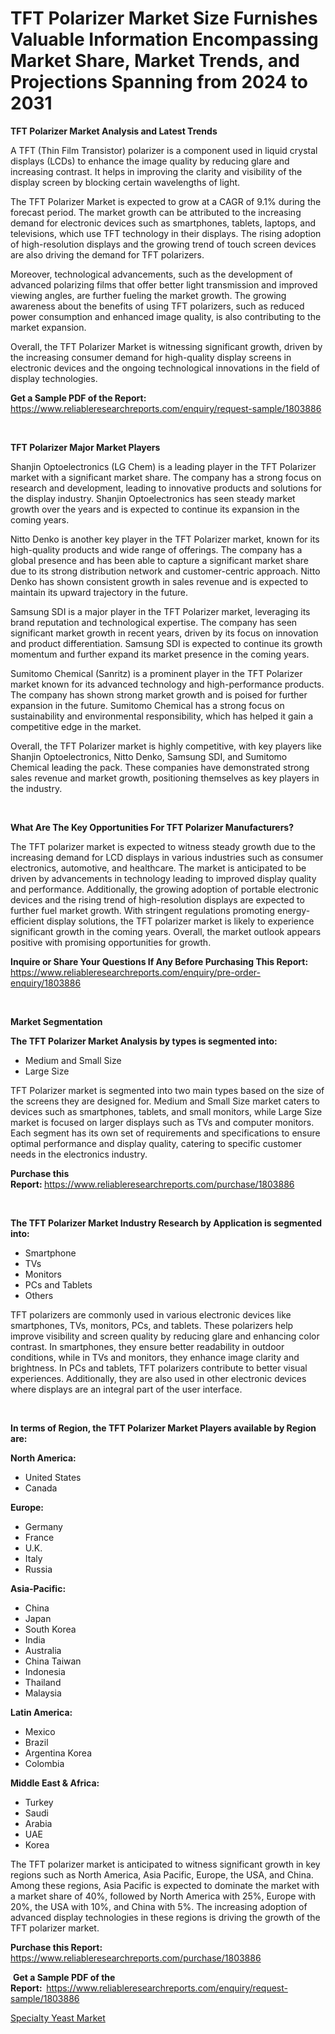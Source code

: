 <p><h1>TFT Polarizer Market Size Furnishes Valuable Information Encompassing Market Share, Market Trends, and Projections Spanning from 2024 to 2031</h1></p><p><strong>TFT Polarizer Market Analysis and Latest Trends</strong></p>
<p><p>A TFT (Thin Film Transistor) polarizer is a component used in liquid crystal displays (LCDs) to enhance the image quality by reducing glare and increasing contrast. It helps in improving the clarity and visibility of the display screen by blocking certain wavelengths of light.</p><p>The TFT Polarizer Market is expected to grow at a CAGR of 9.1% during the forecast period. The market growth can be attributed to the increasing demand for electronic devices such as smartphones, tablets, laptops, and televisions, which use TFT technology in their displays. The rising adoption of high-resolution displays and the growing trend of touch screen devices are also driving the demand for TFT polarizers.</p><p>Moreover, technological advancements, such as the development of advanced polarizing films that offer better light transmission and improved viewing angles, are further fueling the market growth. The growing awareness about the benefits of using TFT polarizers, such as reduced power consumption and enhanced image quality, is also contributing to the market expansion.</p><p>Overall, the TFT Polarizer Market is witnessing significant growth, driven by the increasing consumer demand for high-quality display screens in electronic devices and the ongoing technological innovations in the field of display technologies.</p></p>
<p><strong>Get a Sample PDF of the Report:&nbsp;</strong> <a href="https://www.reliableresearchreports.com/enquiry/request-sample/1803886">https://www.reliableresearchreports.com/enquiry/request-sample/1803886</a></p>
<p>&nbsp;</p>
<p><strong>TFT Polarizer Major Market Players</strong></p>
<p><p>Shanjin Optoelectronics (LG Chem) is a leading player in the TFT Polarizer market with a significant market share. The company has a strong focus on research and development, leading to innovative products and solutions for the display industry. Shanjin Optoelectronics has seen steady market growth over the years and is expected to continue its expansion in the coming years.</p><p>Nitto Denko is another key player in the TFT Polarizer market, known for its high-quality products and wide range of offerings. The company has a global presence and has been able to capture a significant market share due to its strong distribution network and customer-centric approach. Nitto Denko has shown consistent growth in sales revenue and is expected to maintain its upward trajectory in the future.</p><p>Samsung SDI is a major player in the TFT Polarizer market, leveraging its brand reputation and technological expertise. The company has seen significant market growth in recent years, driven by its focus on innovation and product differentiation. Samsung SDI is expected to continue its growth momentum and further expand its market presence in the coming years.</p><p>Sumitomo Chemical (Sanritz) is a prominent player in the TFT Polarizer market known for its advanced technology and high-performance products. The company has shown strong market growth and is poised for further expansion in the future. Sumitomo Chemical has a strong focus on sustainability and environmental responsibility, which has helped it gain a competitive edge in the market.</p><p>Overall, the TFT Polarizer market is highly competitive, with key players like Shanjin Optoelectronics, Nitto Denko, Samsung SDI, and Sumitomo Chemical leading the pack. These companies have demonstrated strong sales revenue and market growth, positioning themselves as key players in the industry.</p></p>
<p>&nbsp;</p>
<p><strong>What Are The Key Opportunities For TFT Polarizer Manufacturers?</strong></p>
<p><p>The TFT polarizer market is expected to witness steady growth due to the increasing demand for LCD displays in various industries such as consumer electronics, automotive, and healthcare. The market is anticipated to be driven by advancements in technology leading to improved display quality and performance. Additionally, the growing adoption of portable electronic devices and the rising trend of high-resolution displays are expected to further fuel market growth. With stringent regulations promoting energy-efficient display solutions, the TFT polarizer market is likely to experience significant growth in the coming years. Overall, the market outlook appears positive with promising opportunities for growth.</p></p>
<p><strong>Inquire or Share Your Questions If Any Before Purchasing This Report:</strong> <a href="https://www.reliableresearchreports.com/enquiry/pre-order-enquiry/1803886">https://www.reliableresearchreports.com/enquiry/pre-order-enquiry/1803886</a></p>
<p>&nbsp;</p>
<p><strong>Market Segmentation</strong></p>
<p><strong>The TFT Polarizer Market Analysis by types is segmented into:</strong></p>
<p><ul><li>Medium and Small Size</li><li>Large Size</li></ul></p>
<p><p>TFT Polarizer market is segmented into two main types based on the size of the screens they are designed for. Medium and Small Size market caters to devices such as smartphones, tablets, and small monitors, while Large Size market is focused on larger displays such as TVs and computer monitors. Each segment has its own set of requirements and specifications to ensure optimal performance and display quality, catering to specific customer needs in the electronics industry.</p></p>
<p><strong>Purchase this Report:&nbsp;</strong><a href="https://www.reliableresearchreports.com/purchase/1803886">https://www.reliableresearchreports.com/purchase/1803886</a></p>
<p>&nbsp;</p>
<p><strong>The TFT Polarizer Market Industry Research by Application is segmented into:</strong></p>
<p><ul><li>Smartphone</li><li>TVs</li><li>Monitors</li><li>PCs and Tablets</li><li>Others</li></ul></p>
<p><p>TFT polarizers are commonly used in various electronic devices like smartphones, TVs, monitors, PCs, and tablets. These polarizers help improve visibility and screen quality by reducing glare and enhancing color contrast. In smartphones, they ensure better readability in outdoor conditions, while in TVs and monitors, they enhance image clarity and brightness. In PCs and tablets, TFT polarizers contribute to better visual experiences. Additionally, they are also used in other electronic devices where displays are an integral part of the user interface.</p></p>
<p>&nbsp;</p>
<p><strong>In terms of Region, the TFT Polarizer Market Players available by Region are:</strong></p>
<p>
    <p> <strong> North America: </strong>
        <ul>
            <li>United States</li>
            <li>Canada</li>
        </ul>
        </p> 
    <p> <strong> Europe: </strong>
        <ul>
            <li>Germany</li>
            <li>France</li>
            <li>U.K.</li>
            <li>Italy</li>
            <li>Russia</li>
        </ul>
        </p> 
    <p> <strong> Asia-Pacific: </strong>
        <ul>
            <li>China</li>
            <li>Japan</li>
            <li>South Korea</li>
            <li>India</li>
            <li>Australia</li>
            <li>China Taiwan</li>
            <li>Indonesia</li>
            <li>Thailand</li>
            <li>Malaysia</li>
        </ul>
        </p> 
    <p> <strong> Latin America: </strong>
        <ul>
            <li>Mexico</li>
            <li>Brazil</li>
            <li>Argentina Korea</li>
            <li>Colombia</li>
        </ul>
        </p> 
    <p> <strong> Middle East & Africa: </strong>
        <ul>
            <li>Turkey</li>
            <li>Saudi</li>
            <li>Arabia</li>
            <li>UAE</li>
            <li>Korea</li>
        </ul>
    </p>
    </p>
<p><p>The TFT polarizer market is anticipated to witness significant growth in key regions such as North America, Asia Pacific, Europe, the USA, and China. Among these regions, Asia Pacific is expected to dominate the market with a market share of 40%, followed by North America with 25%, Europe with 20%, the USA with 10%, and China with 5%. The increasing adoption of advanced display technologies in these regions is driving the growth of the TFT polarizer market.</p></p>
<p><strong>Purchase this Report: </strong><a href="https://www.reliableresearchreports.com/purchase/1803886">https://www.reliableresearchreports.com/purchase/1803886</a></p>
<p>&nbsp;<strong>Get a Sample PDF of the Report:&nbsp;&nbsp;</strong><a href="https://www.reliableresearchreports.com/enquiry/request-sample/1803886">https://www.reliableresearchreports.com/enquiry/request-sample/1803886</a></p>
<p><strong></strong></p>
<p><p><a href="https://silk-columnist-571.notion.site/Specialty-Yeast-Market-Size-Growth-and-Forecast-from-2024-2031-20a4c335a87b4cd49c5329c927169a1f">Specialty Yeast Market</a></p></p>